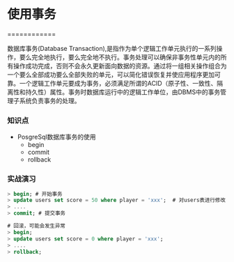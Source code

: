 # 使用事务

============

数据库事务(Database Transaction),是指作为单个逻辑工作单元执行的一系列操作，要么完全地执行，要么完全地不执行。事务处理可以确保非事务性单元内的所有操作成功完成，否则不会永久更新面向数据的资源。通过将一组相关操作组合为一个要么全部成功要么全部失败的单元，可以简化错误恢复并使应用程序更加可靠。一个逻辑工作单元要成为事务，必须满足所谓的ACID（原子性、一致性、隔离性和持久性）属性。事务时数据库运行中的逻辑工作单位，由DBMS中的事务管理子系统负责事务的处理。

### 知识点

* PosgreSql数据库事务的使用
  + begin
  + commit
  + rollback

### 实战演习

```sql
> begin; # 开始事务
> update users set score = 50 where player = 'xxx';  # 对users表进行修改
> ....
> commit; # 提交事务

# 回滚，可能会发生异常
> begin;
> update users set score = 0 where player = 'xxx';
> ....
> rollback;
```
